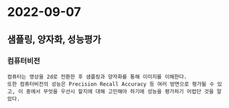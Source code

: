 # 2022-09-07
## 샘플링, 양자화, 성능평가
### 컴퓨터비전
    컴퓨터는 영상을 2d로 전환한 후 샘플링과 양자화를 통해 이미지를 이해한다.
    또한 컴퓨터비전의 성능은 Precision Recall Accuracy 등 여러 방면으로 평가될 수 있고, 이 중에서 무엇을 우선시 할지에 대해 고민해야 하기에 성능을 평가하기 어렵단 것을 알았다.


